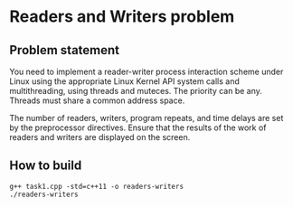 # Readers and Writers problem

## Problem statement

You need to implement a reader-writer process interaction scheme under Linux using the appropriate Linux Kernel API system calls and multithreading, using threads and muteces. The priority can be any. Threads must share a common address space.

The number of readers, writers, program repeats, and time delays are set by the preprocessor directives.  Ensure that the results of the work of readers and writers are displayed on the screen.


## How to build

    g++ task1.cpp -std=c++11 -o readers-writers
    ./readers-writers
